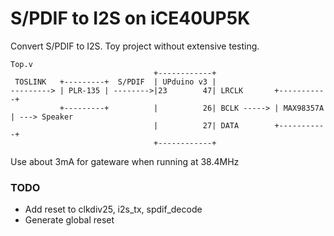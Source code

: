 # S/PDIF to I2S on iCE40UP5K
Convert S/PDIF to I2S. Toy project without extensive testing.
```
Top.v
                                +------------+
 TOSLINK   +---------+  S/PDIF  | UPduino v3 |
---------> | PLR-135 | -------->|23        47| LRCLK       +-----------+
           +---------+          |          26| BCLK -----> | MAX98357A | ---> Speaker
                                |          27| DATA        +-----------+
                                +------------+
```

Use about 3mA for gateware when running at 38.4MHz

### TODO
- Add reset to clkdiv25, i2s_tx, spdif_decode
- Generate global reset
